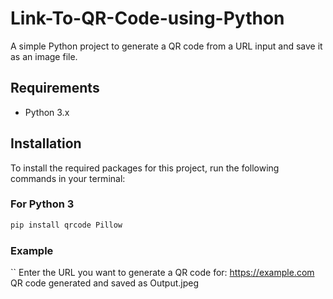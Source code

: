 # Link-To-QR-Code-using-Python

A simple Python project to generate a QR code from a URL input and save it as an image file.

## Requirements

- Python 3.x

## Installation

To install the required packages for this project, run the following commands in your terminal:

### For Python 3
```bash
pip install qrcode Pillow
```
### Example
``
Enter the URL you want to generate a QR code for: https://example.com
QR code generated and saved as Output.jpeg
```
